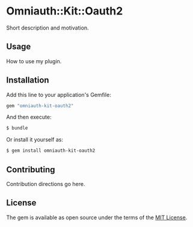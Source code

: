 # Omniauth::Kit::Oauth2
Short description and motivation.

## Usage
How to use my plugin.

## Installation
Add this line to your application's Gemfile:

```ruby
gem "omniauth-kit-oauth2"
```

And then execute:
```bash
$ bundle
```

Or install it yourself as:
```bash
$ gem install omniauth-kit-oauth2
```

## Contributing
Contribution directions go here.

## License
The gem is available as open source under the terms of the [MIT License](https://opensource.org/licenses/MIT).

